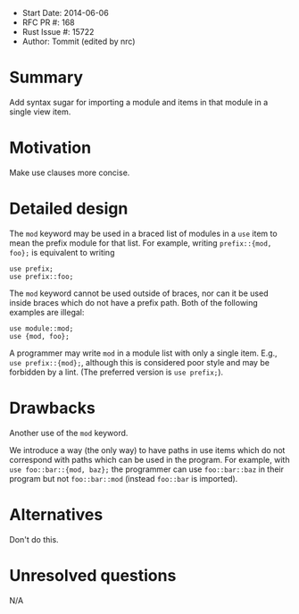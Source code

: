 - Start Date: 2014-06-06
- RFC PR #: 168
- Rust Issue #: 15722
- Author: Tommit (edited by nrc)


# Summary

Add syntax sugar for importing a module and items in that module in a single
view item.


# Motivation

Make use clauses more concise.


# Detailed design

The `mod` keyword may be used in a braced list of modules in a `use` item to
mean the prefix module for  that list. For example, writing `prefix::{mod,
foo};` is equivalent to writing

```
use prefix;
use prefix::foo;
```

The `mod` keyword cannot be used outside of braces, nor can it be used inside
braces which do not have a prefix path. Both of the following examples are
illegal:

```
use module::mod;
use {mod, foo};
```

A programmer may write `mod` in a module list with only a single item. E.g.,
`use prefix::{mod};`, although this is considered poor style and may be forbidden
by a lint. (The preferred version is `use prefix;`).


# Drawbacks

Another use of the `mod` keyword.

We introduce a way (the only way) to have paths in use items which do not
correspond with paths which can be used in the program. For example, with `use
foo::bar::{mod, baz};` the programmer can use `foo::bar::baz` in their program
but not `foo::bar::mod` (instead `foo::bar` is imported).

# Alternatives

Don't do this.


# Unresolved questions

N/A
